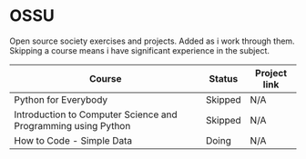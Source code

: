 # OSSU
Open source society exercises and projects. Added as i work through them.  
Skipping a course means i have significant experience in the subject.

| Course | Status | Project link |
| --------------- | --------------- | --------------- |
| Python for Everybody | Skipped | N/A |
| Introduction to Computer Science and Programming using Python | Skipped | N/A |
| How to Code - Simple Data | Doing | N/A |
